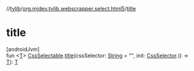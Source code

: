 //[tvlib](../../index.md)/[org.mjdev.tvlib.webscrapper.select.html5](index.md)/[title](title.md)

# title

[androidJvm]\
fun &lt;[T](title.md)&gt; [CssSelectable](../org.mjdev.tvlib.webscrapper.select/-css-selectable/index.md).[title](title.md)(cssSelector: [String](https://kotlinlang.org/api/latest/jvm/stdlib/kotlin/-string/index.html) = &quot;&quot;, init: [CssSelector](../org.mjdev.tvlib.webscrapper.select/-css-selector/index.md).() -&gt; [T](title.md)): [T](title.md)
